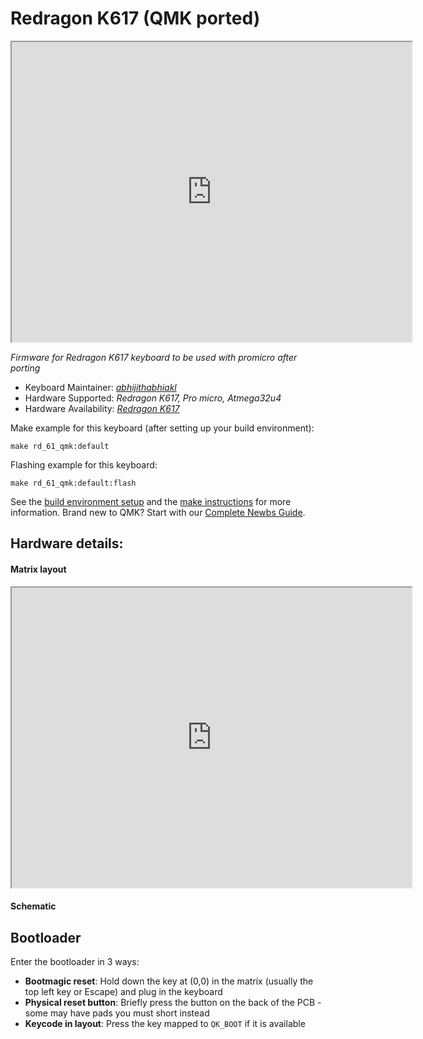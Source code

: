 # Redragon K617 (QMK ported)

<iframe src="https://drive.google.com/file/d/1CCUMS5K3tSH-BuMOKQoJzFx8rPs3vShe/preview" width="640" height="480" allow="autoplay"></iframe>

*Firmware for Redragon K617 keyboard to be used with promicro after porting*

* Keyboard Maintainer: *[abhijithabhiakl](https://github.com/abhijithabhiakl)*
* Hardware Supported: *Redragon K617, Pro micro, Atmega32u4*
* Hardware Availability: *[Redragon K617](https://redragon.in/products/fizz-k617-60-wired-mechanical-keyboard-white-and-grey-red-switches)*

Make example for this keyboard (after setting up your build environment):

    make rd_61_qmk:default

Flashing example for this keyboard:

    make rd_61_qmk:default:flash

See the [build environment setup](https://docs.qmk.fm/#/getting_started_build_tools) and the [make instructions](https://docs.qmk.fm/#/getting_started_make_guide) for more information. Brand new to QMK? Start with our [Complete Newbs Guide](https://docs.qmk.fm/#/newbs).

## Hardware details: 

#### Matrix layout
<iframe src="https://drive.google.com/file/d/12UHowKXnNG-REDD3FefsG3IrP9qF-Fgm/preview" width="640" height="480" allow="autoplay"></iframe>

#### Schematic


## Bootloader

Enter the bootloader in 3 ways:

* **Bootmagic reset**: Hold down the key at (0,0) in the matrix (usually the top left key or Escape) and plug in the keyboard
* **Physical reset button**: Briefly press the button on the back of the PCB - some may have pads you must short instead
* **Keycode in layout**: Press the key mapped to `QK_BOOT` if it is available

